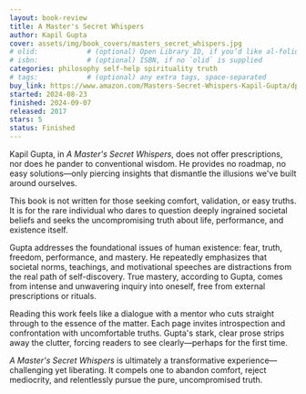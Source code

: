 ```yaml
---
layout: book-review
title: A Master's Secret Whispers
author: Kapil Gupta
cover: assets/img/book_covers/masters_secret_whispers.jpg
# olid:            # (optional) Open Library ID, if you’d like al-folio to fetch the cover automatically
# isbn:            # (optional) ISBN, if no `olid` is supplied
categories: philosophy self-help spirituality truth
# tags:            # (optional) any extra tags, space-separated
buy_link: https://www.amazon.com/Masters-Secret-Whispers-Kapil-Gupta/dp/0998076411
started: 2024-08-23
finished: 2024-09-07
released: 2017
stars: 5
status: Finished
---
```


Kapil Gupta, in *A Master's Secret Whispers*, does not offer prescriptions, nor does he pander to conventional wisdom. He provides no roadmap, no easy solutions—only piercing insights that dismantle the illusions we've built around ourselves.  

This book is not written for those seeking comfort, validation, or easy truths. It is for the rare individual who dares to question deeply ingrained societal beliefs and seeks the uncompromising truth about life, performance, and existence itself.  

Gupta addresses the foundational issues of human existence: fear, truth, freedom, performance, and mastery. He repeatedly emphasizes that societal norms, teachings, and motivational speeches are distractions from the real path of self-discovery. True mastery, according to Gupta, comes from intense and unwavering inquiry into oneself, free from external prescriptions or rituals.  

Reading this work feels like a dialogue with a mentor who cuts straight through to the essence of the matter. Each page invites introspection and confrontation with uncomfortable truths. Gupta's stark, clear prose strips away the clutter, forcing readers to see clearly—perhaps for the first time.  

*A Master's Secret Whispers* is ultimately a transformative experience—challenging yet liberating. It compels one to abandon comfort, reject mediocrity, and relentlessly pursue the pure, uncompromised truth.

